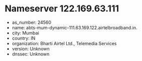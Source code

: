 # Nameserver 122.169.63.111

* as_number: 24560
* name: abts-mum-dynamic-111.63.169.122.airtelbroadband.in.
* city: Mumbai
* country: IN
* organization: Bharti Airtel Ltd., Telemedia Services
* version: Unknown
* dnssec: Unknown
